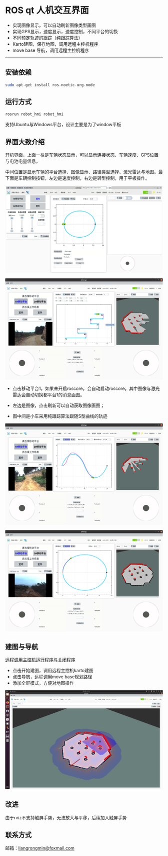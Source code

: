 # ROS qt 人机交互界面

- 实现图像显示，可以自动刷新图像类型画图
- 实现GPS显示，速度显示，速度控制，不同平台的切换
- 不同预定轨迹的跟踪（纯跟踪算法）
- Karto建图，保存地图，调用远程主控机程序
- move base 导航，调用远程主控机程序

***
## 安装依赖

```bash
sudo apt-get install ros-noetic-urg-node 
```



## 运行方式

```bash
rosrun robot_hmi robot_hmi
```

支持Ubuntu与Windows平台，设计主要是为了window平板

## 界面大致介绍

开机界面，上面一栏是车辆状态显示，可以显示连接状态、车辆速度、GPS位置与电池电量信息。

中间位置是显示车辆的平台选择、图像显示、路径类型选择、激光雷达与地图。最下面是车辆控制按钮，左边是速度控制，右边是转型控制，用于平板操作。

![](https://github.com/lrm2017/robot_hmi/blob/main/%E6%95%88%E6%9E%9C%E5%9B%BE/%E7%95%8C%E9%9D%A2%E6%98%BE%E7%A4%BA.png?raw=true)

![](https://github.com/lrm2017/robot_hmi/blob/main/%E6%95%88%E6%9E%9C%E5%9B%BE/2022-08-29%2010-20-49%E5%B1%8F%E5%B9%95%E6%88%AA%E5%9B%BE.png?raw=true)

* 点击移动平台1，如果未开启roscore，会自动启动roscore。其中图像与激光雷达会自动切换都平台1的消息画图。

* 左边是图像，点击刷新可以自动获取图像画图；

* 图中间是小车采用纯跟踪算法跟随S型曲线的轨迹

![](https://github.com/lrm2017/robot_hmi/blob/main/%E6%95%88%E6%9E%9C%E5%9B%BE/2022-08-29%2010-19-07%E5%B1%8F%E5%B9%95%E6%88%AA%E5%9B%BE.png?raw=true)

![](https://github.com/lrm2017/robot_hmi/blob/main/%E6%95%88%E6%9E%9C%E5%9B%BE/2022-08-29%2010-17-25%E5%B1%8F%E5%B9%95%E6%88%AA%E5%9B%BE.png?raw=true)

## 建图与导航

[远程调用主控机运行程序与关闭程序](https://github.com/lrm2017/remoteProgram)

* 点击开始建图，调用远程主控机karto建图
* 点击导航，远程调用move base规划路径
* 添加全屏模式，方便对地图操作

![](https://github.com/lrm2017/robot_hmi/blob/main/%E6%95%88%E6%9E%9C%E5%9B%BE/%E5%85%A8%E5%B1%8F%E5%AF%BC%E8%88%AA.png?raw=true)



## 改进

由于rviz不支持触屏手势，无法放大与平移，后续加入触屏手势



## 联系方式

邮箱：liangrongmin@foxmail.com 

